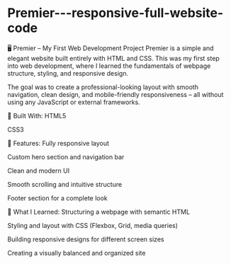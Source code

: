# Premier---responsive-full-website-code
🖥️ Premier – My First Web Development Project
Premier is a simple and elegant website built entirely with HTML and CSS. This was my first step into web development, where I learned the fundamentals of webpage structure, styling, and responsive design.

The goal was to create a professional-looking layout with smooth navigation, clean design, and mobile-friendly responsiveness – all without using any JavaScript or external frameworks.

🔧 Built With:
HTML5

CSS3

🚀 Features:
Fully responsive layout

Custom hero section and navigation bar

Clean and modern UI

Smooth scrolling and intuitive structure

Footer section for a complete look

🌱 What I Learned:
Structuring a webpage with semantic HTML

Styling and layout with CSS (Flexbox, Grid, media queries)

Building responsive designs for different screen sizes

Creating a visually balanced and organized site
